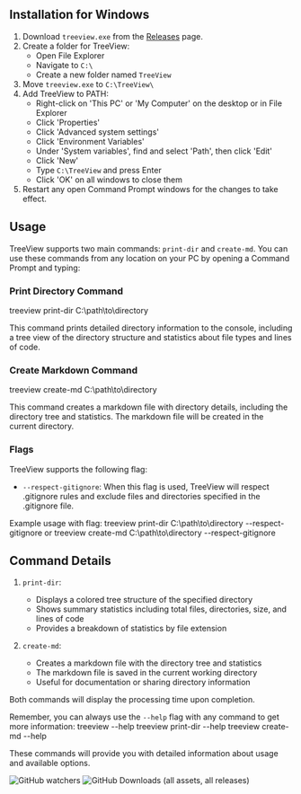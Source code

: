 ## Installation for Windows

1. Download `treeview.exe` from the [Releases](https://github.com/asmit-gupta/treeview/releases) page.
2. Create a folder for TreeView:
   - Open File Explorer
   - Navigate to `C:\`
   - Create a new folder named `TreeView`
3. Move `treeview.exe` to `C:\TreeView\`
4. Add TreeView to PATH:
   - Right-click on 'This PC' or 'My Computer' on the desktop or in File Explorer
   - Click 'Properties'
   - Click 'Advanced system settings'
   - Click 'Environment Variables'
   - Under 'System variables', find and select 'Path', then click 'Edit'
   - Click 'New'
   - Type `C:\TreeView` and press Enter
   - Click 'OK' on all windows to close them
5. Restart any open Command Prompt windows for the changes to take effect.

## Usage

TreeView supports two main commands: `print-dir` and `create-md`. You can use these commands from any location on your PC by opening a Command Prompt and typing:

### Print Directory Command
treeview print-dir C:\path\to\directory

This command prints detailed directory information to the console, including a tree view of the directory structure and statistics about file types and lines of code.

### Create Markdown Command
treeview create-md C:\path\to\directory

This command creates a markdown file with directory details, including the directory tree and statistics. The markdown file will be created in the current directory.

### Flags

TreeView supports the following flag:

- `--respect-gitignore`: When this flag is used, TreeView will respect .gitignore rules and exclude files and directories specified in the .gitignore file.

Example usage with flag:
treeview print-dir C:\path\to\directory --respect-gitignore
or
treeview create-md C:\path\to\directory --respect-gitignore

## Command Details

1. `print-dir`:
   - Displays a colored tree structure of the specified directory
   - Shows summary statistics including total files, directories, size, and lines of code
   - Provides a breakdown of statistics by file extension

2. `create-md`:
   - Creates a markdown file with the directory tree and statistics
   - The markdown file is saved in the current working directory
   - Useful for documentation or sharing directory information

Both commands will display the processing time upon completion.

Remember, you can always use the `--help` flag with any command to get more information:
treeview --help
treeview print-dir --help
treeview create-md --help

These commands will provide you with detailed information about usage and available options.

![GitHub watchers](https://img.shields.io/github/watchers/asmit-gupta/treeview) ![GitHub Downloads (all assets, all releases)](https://img.shields.io/github/downloads/asmit-gupta/treeview/total)
